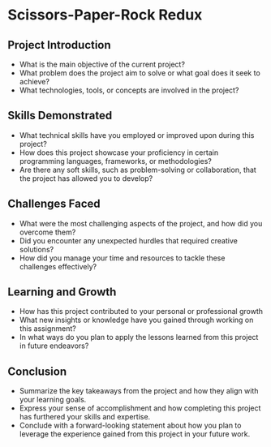 # Scissors-Paper-Rock Redux

## Project Introduction 
- What is the main objective of the current project? 
- What problem does the project aim to solve or what goal does it seek to achieve? 
- What technologies, tools, or concepts are involved in the project?

## Skills Demonstrated
- What technical skills have you employed or improved upon during this project?
- How does this project showcase your proficiency in certain programming languages, frameworks, or methodologies?
- Are there any soft skills, such as problem-solving or collaboration, that the project has allowed you to develop?

## Challenges Faced
- What were the most challenging aspects of the project, and how did you overcome them?
- Did you encounter any unexpected hurdles that required creative solutions?
- How did you manage your time and resources to tackle these challenges effectively?

## Learning and Growth 
- How has this project contributed to your personal or professional growth
-  What new insights or knowledge have you gained through working on this assignment?
- In what ways do you plan to apply the lessons learned from this project in future endeavors?

## Conclusion
- Summarize the key takeaways from the project and how they align with your learning goals.
- Express your sense of accomplishment and how completing this project has furthered your skills and expertise.
- Conclude with a forward-looking statement about how you plan to leverage the experience gained from this project in your future work.
